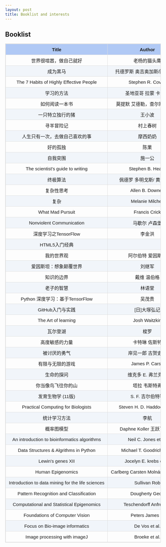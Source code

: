 ```yaml
---
layout: post
title: Booklist and interests
---
```

<style>
table {
    width: 100%; /*表格宽度*/
    max-width: 65em; /*表格最大宽度，避免表格过宽*/
    border: 1px solid #dedede; /*表格外边框设置*/
    margin: 15px auto; /*外边距*/
    border-collapse: collapse; /*使用单一线条的边框*/
    empty-cells: show; /*单元格无内容依旧绘制边框*/
    font-size: 15px;
    font-family: Arial;
}
table th,
table td {
  height: 35px; /*统一每一行的默认高度*/
  border: 1px solid #dedede; /*内部边框样式*/
  padding: 0 10px; /*内边距*/
}
table th {
    font-weight: bold; /*加粗*/
    text-align: center !important; /*内容居中，加上 !important 避免被 Markdown 样式覆盖*/
    background: rgba(100,149,237,0.5); /*背景色*/
}
table tbody tr:nth-child(2n) {
    background: rgba(158,188,226,0.12); 
}
table td:nth-child(1) {
    white-space: nowrap; 
}
table td:nth-child(2) {
    white-space: nowrap; 
}
table td:nth-child(3) {
    white-space: nowrap; 
}
table td:nth-child(4) {
    white-space: nowrap; 
}
</style>

## Booklist

|Title|Author|Finished|Review|
|:---:|:----:|:------:|:-----:|
|世界很喧嚣，做自己就好|老杨的猫头鹰|Y||
|成为黑马|托德罗斯 奥吉奥加斯/陈友勋 译|Y||
|The 7 Habits of Highly Effective People|Stephen R. Covey|Y||
|学习的方法|圣地亚哥 拉蒙 卡哈尔|Y||
|如何阅读一本书|莫提默 艾德勒，查尔斯 范多伦|Y||
|一只特立独行的猪|王小波|Y||
|寻羊冒险记|村上春树|Y||
|人生只有一次，去做自己喜欢的事|摩西奶奶|Y||
|好的孤独|陈果|Y||
|自我突围|施一公|Y||
|The scientist's guide to writing|Stephen B. Heard|||
|终极算法|佩德罗 多明戈斯/ 黄芳萍 译|||
|复杂性思考|Allen B. Downey|||
|复杂|Melanie Milchell|||
|What Mad Pursuit|Francis Crick|||
|Nonviolent Communication|马歇尔 卢森堡|||
|深度学习之TensorFlow|李金洪|||
|HTML5入门经典||||
|我的世界观|阿尔伯特 爱因斯坦|||
|爱因斯坦：想象颠覆世界|刘继军|||
|知识的边界|戴维 温伯格|||
|老子的智慧|林语堂|||
|Python 深度学习：基于TensorFlow|吴茂贵|||
|GitHub入门与实践|[日]大塚弘记|||
|The Art of learning|Josh Waitzkin|||
|瓦尔登湖|梭罗|||
|高度敏感的力量|卡特琳 佐斯特|||
|被讨厌的勇气|岸见一郎 古贺史健|||
|有限与无限的游戏|James P. Carse|||
|生命的探问|维克多 E. 弗兰克尔|||
|你当像鸟飞往你的山|塔拉 韦斯特弗|||
|发育生物学 (11版)|S. F. 吉尔伯特等|||
|Practical Computing for Biologists|Steven H. D. Haddock et al.|||
|统计学习方法|李航|||
|概率图模型|Daphne Koller 王跃飞等 译|||
|An introduction to bioinformatics algorithms|Neil C. Jones et al.|||
|Data Structures & Algrithms in Python|Michael T. Goodrich et al. |||
|Lewin's genes XII|Jocelyn E. krebs et al.|||
|Human Epigenomics|Carlberg Carsten Molnár Ferdinand|||
|Introduction to data mining for the life sciences|Sullivan Rob|||
|Pattern Recognition and Classification|Dougherty Geoff|||
|Computational and Statistical Epigenomics|Teschendorff Anfrew E.|||
|Foundations of Computer Vision|Peters James F.|||
|Focus on Bio-image informatics|De Vos et al.|||
|Image processing with imageJ|Broeke et al.|||

